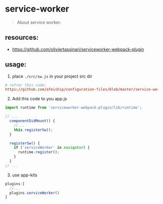 # service-worker
> About service worker.

## resources:
+ https://github.com/oliviertassinari/serviceworker-webpack-plugin

## usage:
1. place `./src/sw.js` in your project src dir
```conf
# refrer this code:
https://github.com/afeiship/configuration-files/blob/master/service-worker/sw.js
```

2. Add this code to you app.js
```jsx
import runtime from 'serviceworker-webpack-plugin/lib/runtime';

// ...
  componentDidMount() {
    //...
    this.registerSw();
  }

  registerSw() {
    if ('serviceWorker' in navigator) {
      runtime.register();
    }
  }
// ...
```

3. use app-kits
```js
plugins:[
  //...
  plugins.serviceWorker()
]
```
